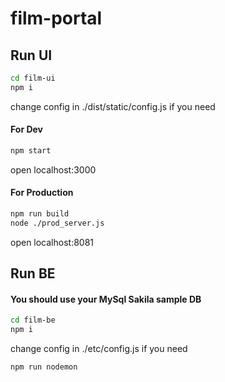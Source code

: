 # film-portal

## Run UI
```sh
cd film-ui
npm i
```
change config in ./dist/static/config.js if you need

#### For Dev
```sh
npm start
```
open localhost:3000

#### For Production
```sh
npm run build
node ./prod_server.js
```
open localhost:8081

## Run BE
#### You should use your MySql Sakila sample DB

```sh
cd film-be
npm i
```
change config in ./etc/config.js if you need

```sh
npm run nodemon
```

